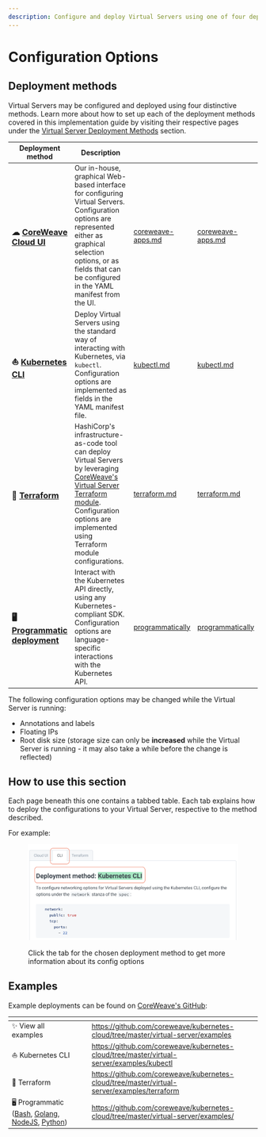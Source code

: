 ```yaml
---
description: Configure and deploy Virtual Servers using one of four deployment methods
---
```


# Configuration Options

## Deployment methods

Virtual Servers may be configured and deployed using four distinctive methods. Learn more about how to set up each of the deployment methods covered in this implementation guide by visiting their respective pages under the [Virtual Server Deployment Methods](../../../virtual-servers/deployment-methods/) section.

<table data-card-size="large" data-view="cards"><thead><tr><th>Deployment method</th><th>Description</th><th data-hidden data-type="content-ref"></th><th data-hidden data-card-target data-type="content-ref"></th></tr></thead><tbody><tr><td><h3><span data-gb-custom-inline data-tag="emoji" data-code="2601">☁</span> <a href="../../../virtual-servers/deployment-methods/coreweave-apps.md"><strong>CoreWeave Cloud UI</strong></a></h3></td><td>Our in-house, graphical Web-based interface for configuring Virtual Servers. Configuration options are represented either as graphical selection options, or as fields that can be configured in the YAML manifest from the UI.</td><td><a href="../../../virtual-servers/deployment-methods/coreweave-apps.md">coreweave-apps.md</a></td><td><a href="../../../virtual-servers/deployment-methods/coreweave-apps.md">coreweave-apps.md</a></td></tr><tr><td><h3><span data-gb-custom-inline data-tag="emoji" data-code="26f5">⛵</span> <a href="../deployment-methods/kubectl.md"><strong>Kubernetes CLI</strong></a></h3></td><td>Deploy Virtual Servers using the standard way of interacting with Kubernetes, via <code>kubectl</code>. Configuration options are implemented as fields in the YAML manifest file.</td><td><a href="../deployment-methods/kubectl.md">kubectl.md</a></td><td><a href="../deployment-methods/kubectl.md">kubectl.md</a></td></tr><tr><td><h3><span data-gb-custom-inline data-tag="emoji" data-code="1f528">🔨</span> <a href="../../../virtual-servers/deployment-methods/terraform.md"><strong>Terraform</strong></a></h3></td><td>HashiCorp's infrastructure-as-code tool can deploy Virtual Servers by leveraging <a href="https://github.com/coreweave/kubernetes-cloud/tree/master/virtual-server/examples/terraform">CoreWeave's Virtual Server Terraform module</a>. Configuration options are implemented using Terraform module configurations.</td><td><a href="../../../virtual-servers/deployment-methods/terraform.md">terraform.md</a></td><td><a href="../../../virtual-servers/deployment-methods/terraform.md">terraform.md</a></td></tr><tr><td><h3><span data-gb-custom-inline data-tag="emoji" data-code="1f5a5">🖥</span> <a href="../../../virtual-servers/deployment-methods/programmatically/"><strong>Programmatic deployment</strong></a></h3></td><td>Interact with the Kubernetes API directly, using any Kubernetes-compliant SDK. Configuration options are language-specific interactions with the Kubernetes API.</td><td><a href="../../../virtual-servers/deployment-methods/programmatically/">programmatically</a></td><td><a href="../../../virtual-servers/deployment-methods/programmatically/">programmatically</a></td></tr></tbody></table>

The following configuration options may be changed while the Virtual Server is running:

* Annotations and labels
* Floating IPs
* Root disk size (storage size can only be **increased** while the Virtual Server is running - it may also take a while before the change is reflected)

## How to use this section

Each page beneath this one contains a tabbed table. Each tab explains how to deploy the configurations to your Virtual Server, respective to the method described.

For example:

<figure><img src="../../.gitbook/assets/image (30) (4).png" alt="Screenshot of a tabbed page for Networking"><figcaption><p>Click the tab for the chosen deployment method to get more information about its config options</p></figcaption></figure>

## Examples

Example deployments can be found on [CoreWeave's GitHub](https://github.com/coreweave/kubernetes-cloud/tree/master/virtual-server/examples/):

<table data-card-size="large" data-column-title-hidden data-view="cards"><thead><tr><th></th><th data-hidden></th><th data-hidden></th><th data-hidden data-card-target data-type="content-ref"></th></tr></thead><tbody><tr><td><span data-gb-custom-inline data-tag="emoji" data-code="2728">✨</span> View all examples</td><td></td><td></td><td><a href="https://github.com/coreweave/kubernetes-cloud/tree/master/virtual-server/examples">https://github.com/coreweave/kubernetes-cloud/tree/master/virtual-server/examples</a></td></tr><tr><td><span data-gb-custom-inline data-tag="emoji" data-code="26f5">⛵</span> Kubernetes CLI</td><td></td><td></td><td><a href="https://github.com/coreweave/kubernetes-cloud/tree/master/virtual-server/examples/kubectl">https://github.com/coreweave/kubernetes-cloud/tree/master/virtual-server/examples/kubectl</a></td></tr><tr><td><span data-gb-custom-inline data-tag="emoji" data-code="1f528">🔨</span> Terraform</td><td></td><td></td><td><a href="https://github.com/coreweave/kubernetes-cloud/tree/master/virtual-server/examples/terraform">https://github.com/coreweave/kubernetes-cloud/tree/master/virtual-server/examples/terraform</a></td></tr><tr><td><span data-gb-custom-inline data-tag="emoji" data-code="1f5a5">🖥</span> Programmatic (<a href="https://github.com/coreweave/kubernetes-cloud/tree/master/virtual-server/examples/curl">Bash</a>, <a href="https://github.com/coreweave/kubernetes-cloud/tree/master/virtual-server/examples/go">Golang</a>, <a href="https://github.com/coreweave/kubernetes-cloud/tree/master/virtual-server/examples/nodejs">NodeJS</a>, <a href="https://github.com/coreweave/kubernetes-cloud/tree/master/virtual-server/examples/python">Python</a>)</td><td></td><td></td><td><a href="https://github.com/coreweave/kubernetes-cloud/tree/master/virtual-server/examples/">https://github.com/coreweave/kubernetes-cloud/tree/master/virtual-server/examples/</a></td></tr></tbody></table>
